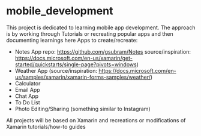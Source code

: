 # mobile_development
This project is dedicated to learning mobile app development. The approach is by working through Tutorials or recreating popular apps and then documenting learnings here
Apps to create/recreate:
   - Notes App 
         repo: https://github.com/gsubram/Notes
         source/inspiration: https://docs.microsoft.com/en-us/xamarin/get-started/quickstarts/single-page?pivots=windows)
   - Weather App (source/inspiration: https://docs.microsoft.com/en-us/samples/xamarin/xamarin-forms-samples/weather/)
   - Calculator
   - Email App
   - Chat App
   - To Do List
   - Photo Editing/Sharing (something similar to Instagram)

All projects will be based on Xamarin and recreations or modifications of Xamarin tutorials/how-to guides
